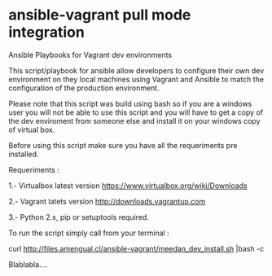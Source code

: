 ansible-vagrant pull mode integration
======================================

Ansible Playbooks for Vagrant dev environments

This script/playbook for ansible allow developers to configure their own dev environment on they local machines using Vagrant and Ansible to match the configuration of the production environment.

Please note that this script was build using bash so if you are a windows user you will not be able to use this script and you will have to get a copy of the dev enviroment from someone else and install it on your windows copy of virtual box.

Before using this script make sure you have all the requeriments pre installed.

Requeriments :

1.- Virtualbox latest version https://www.virtualbox.org/wiki/Downloads

2.- Vagrant latets version http://downloads.vagrantup.com

3.- Python 2.x, pip or setuptools required.

To run the script simply call from your terminal :

curl http://files.amengual.cl/ansible-vagrant/meedan_dev_install.sh |bash -c

Blablabla....